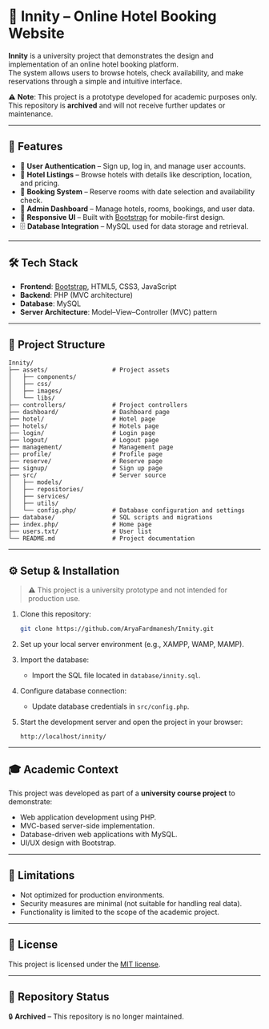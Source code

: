 # 🏨 Innity – Online Hotel Booking Website

**Innity** is a university project that demonstrates the design and implementation of an online hotel booking platform.  
The system allows users to browse hotels, check availability, and make reservations through a simple and intuitive interface.  

⚠️ **Note**: This project is a prototype developed for academic purposes only.  
This repository is **archived** and will not receive further updates or maintenance.

---

## 📌 Features

- 🔑 **User Authentication** – Sign up, log in, and manage user accounts.  
- 🏨 **Hotel Listings** – Browse hotels with details like description, location, and pricing.  
- 📅 **Booking System** – Reserve rooms with date selection and availability check.  
- 👤 **Admin Dashboard** – Manage hotels, rooms, bookings, and user data.  
- 🎨 **Responsive UI** – Built with [Bootstrap](https://getbootstrap.com/) for mobile-first design.  
- 🗄️ **Database Integration** – MySQL used for data storage and retrieval.  

---

## 🛠️ Tech Stack

- **Frontend**: [Bootstrap](https://getbootstrap.com/), HTML5, CSS3, JavaScript  
- **Backend**: PHP (MVC architecture)  
- **Database**: MySQL  
- **Server Architecture**: Model–View–Controller (MVC) pattern  

---

## 📂 Project Structure

```
Innity/
├── assets/                  # Project assets
│   ├── components/
│   ├── css/
│   ├── images/
│   └── libs/
├── controllers/             # Project controllers
├── dashboard/               # Dashboard page 
├── hotel/                   # Hotel page 
├── hotels/                  # Hotels page 
├── login/                   # Login page 
├── logout/                  # Logout page 
├── management/              # Management page 
├── profile/                 # Profile page 
├── reserve/                 # Reserve page 
├── signup/                  # Sign up page 
├── src/                     # Server source
│   ├── models/
│   ├── repositories/
│   ├── services/
│   ├── utils/
│   └── config.php/          # Database configuration and settings
├── database/                # SQL scripts and migrations
├── index.php/               # Home page
├── users.txt/               # User list
└── README.md                # Project documentation
````

---

## ⚙️ Setup & Installation

> ⚠️ This project is a university prototype and not intended for production use.

1. Clone this repository:
   ```bash
   git clone https://github.com/AryaFardmanesh/Innity.git
   ```

2. Set up your local server environment (e.g., XAMPP, WAMP, MAMP).

3. Import the database:

   * Import the SQL file located in `database/innity.sql`.

4. Configure database connection:

   * Update database credentials in `src/config.php`.

5. Start the development server and open the project in your browser:

   ```
   http://localhost/innity/
   ```

---

## 🎓 Academic Context

This project was developed as part of a **university course project** to demonstrate:

* Web application development using PHP.
* MVC-based server-side implementation.
* Database-driven web applications with MySQL.
* UI/UX design with Bootstrap.

---

## 🚧 Limitations

* Not optimized for production environments.
* Security measures are minimal (not suitable for handling real data).
* Functionality is limited to the scope of the academic project.

---

## 📜 License

This project is licensed under the [MIT license](./LICENSE).

---

## 📌 Repository Status

🔒 **Archived** – This repository is no longer maintained.
